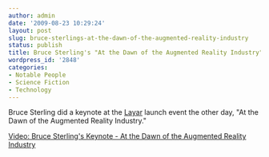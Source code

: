 ```yaml
---
author: admin
date: '2009-08-23 10:29:24'
layout: post
slug: bruce-sterlings-at-the-dawn-of-the-augmented-reality-industry
status: publish
title: Bruce Sterling's "At the Dawn of the Augmented Reality Industry"
wordpress_id: '2848'
categories:
- Notable People
- Science Fiction
- Technology
---
```


Bruce Sterling did a keynote at the [Layar](http://www.layar.com) launch
event the other day, "At the Dawn of the Augmented Reality Industry."

[Video: Bruce Sterling's Keynote - At the Dawn of the Augmented Reality
Industry](http://vimeo.com/6189763)
